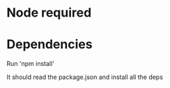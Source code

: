 # Node required

# Dependencies

Run 'npm install'

It should read the package.json and install all the deps
